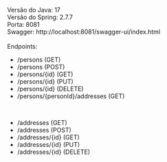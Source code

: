 Versão do Java: 17
<br>
Versão do Spring: 2.7.7
<br>
Porta: 8081
<br>
Swagger: http://localhost:8081/swagger-ui/index.html
<br>
<br>
Endpoints:
<br>
* /persons (GET)
* /persons (POST)
* /persons/{id} (GET)
* /persons/{id} (PUT)
* /persons/{id} (DELETE)
* /persons/{personId}/addresses (GET)
<br>

* /addresses (GET)
* /addresses (POST)
* /addresses/{id} (GET)
* /addresses/{id} (PUT)
* /addresses/{id} (DELETE)
